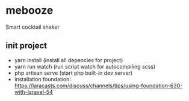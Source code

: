 # mebooze
Smart cocktail shaker

## init project
- yarn install (install all depencies for project)  
- yarn run watch (run script watch for autocompiling scss)  
- php artisan serve (start php built-in dev server)  
- installation foundation: https://laracasts.com/discuss/channels/tips/using-foundation-630-with-laravel-54  
